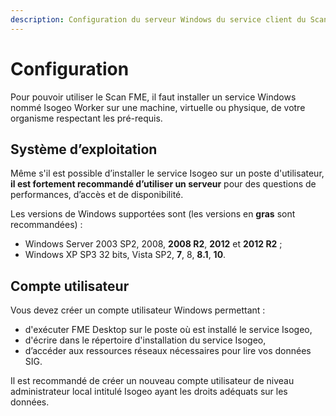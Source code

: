 ```yaml
---
description: Configuration du serveur Windows du service client du Scan FME (Isogeo)
---
```


# Configuration

Pour pouvoir utiliser le Scan FME, il faut installer un service Windows nommé Isogeo Worker sur une machine, virtuelle ou physique, de votre organisme respectant les pré-requis.

## Système d’exploitation

Même s&apos;il est possible d’installer le service Isogeo sur un poste d&apos;utilisateur, **il est fortement recommandé d’utiliser un serveur** pour des questions de performances, d’accès et de disponibilité.

Les versions de Windows supportées sont (les versions  en **gras** sont recommandées) :

* Windows Server 2003 SP2, 2008, **2008 R2**, **2012** et **2012 R2** ;
* Windows XP SP3 32 bits, Vista SP2, **7**, 8, **8.1**, **10**.

## Compte utilisateur

Vous devez créer un compte utilisateur Windows permettant :

* d&apos;exécuter FME Desktop sur le poste où est installé le service Isogeo,
* d&apos;écrire dans le répertoire d&apos;installation du service Isogeo,
* d’accéder aux ressources réseaux nécessaires pour lire vos données SIG.

Il est recommandé de créer un nouveau compte utilisateur de niveau administrateur local intitulé Isogeo ayant les droits adéquats sur les données.